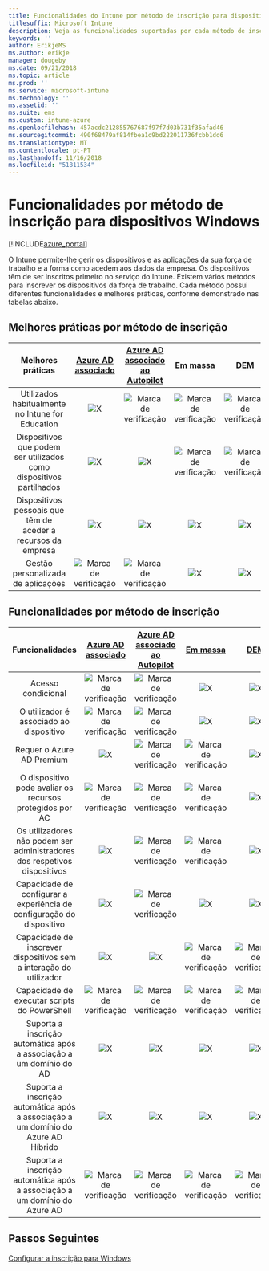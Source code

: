 ```yaml
---
title: Funcionalidades do Intune por método de inscrição para dispositivos Windows
titlesuffix: Microsoft Intune
description: Veja as funcionalidades suportadas por cada método de inscrição para dispositivos Windows.
keywords: ''
author: ErikjeMS
ms.author: erikje
manager: dougeby
ms.date: 09/21/2018
ms.topic: article
ms.prod: ''
ms.service: microsoft-intune
ms.technology: ''
ms.assetid: ''
ms.suite: ems
ms.custom: intune-azure
ms.openlocfilehash: 457acdc212855767687f97f7d03b731f35afad46
ms.sourcegitcommit: 490f68479af814fbea1d9bd222011736fcbb1dd6
ms.translationtype: MT
ms.contentlocale: pt-PT
ms.lasthandoff: 11/16/2018
ms.locfileid: "51811534"
---
```

# <a name="capabilities-by-enrollment-method-for-windows-devices"></a>Funcionalidades por método de inscrição para dispositivos Windows
[!INCLUDE[azure_portal](./includes/azure_portal.md)]

O Intune permite-lhe gerir os dispositivos e as aplicações da sua força de trabalho e a forma como acedem aos dados da empresa. Os dispositivos têm de ser inscritos primeiro no serviço do Intune. Existem vários métodos para inscrever os dispositivos da força de trabalho. Cada método possui diferentes funcionalidades e melhores práticas, conforme demonstrado nas tabelas abaixo.

## <a name="best-practices-by-enrollment-method"></a>Melhores práticas por método de inscrição
| **Melhores práticas** | **[Azure AD associado](windows-enroll.md#enable-windows-10-automatic-enrollment)**|**[Azure AD associado ao Autopilot](enrollment-autopilot.md)** |**[Em massa](windows-bulk-enroll.md)**|**[DEM](device-enrollment-manager-enroll.md)** | **[BYOD](device-enrollment.md#bring-your-own-device)** | **[GPO](https://docs.microsoft.com/windows/client-management/mdm/enroll-a-windows-10-device-automatically-using-group-policy)** |
|:---:|:---:|:---:|:---:|:---:|:---:|:---:|
|Utilizados habitualmente no Intune for Education|![X](media/xmark.png)|![Marca de verificação](media/checkmark.png)|![Marca de verificação](media/checkmark.png)|![Marca de verificação](media/checkmark.png)|![X](media/xmark.png)|![X](media/xmark.png)|
|Dispositivos que podem ser utilizados como dispositivos partilhados|![X](media/xmark.png)|![X](media/xmark.png)|![Marca de verificação](media/checkmark.png)|![Marca de verificação](media/checkmark.png)|![X](media/xmark.png)|![X](media/xmark.png)|
|Dispositivos pessoais que têm de aceder a recursos da empresa|![X](media/xmark.png)|![X](media/xmark.png)|![X](media/xmark.png)|![X](media/xmark.png)|![Marca de verificação](media/checkmark.png)|![X](media/xmark.png)|
|Gestão personalizada de aplicações|![Marca de verificação](media/checkmark.png)|![Marca de verificação](media/checkmark.png)|![X](media/xmark.png)|![X](media/xmark.png)|![Marca de verificação](media/checkmark.png)|![Marca de verificação](media/checkmark.png)|

## <a name="capabilities-by-enrollment-method"></a>Funcionalidades por método de inscrição

| **Funcionalidades** | **[Azure AD associado](windows-enroll.md#enable-windows-10-automatic-enrollment)**|**[Azure AD associado ao Autopilot](enrollment-autopilot.md)** |**[Em massa](windows-bulk-enroll.md)**|**[DEM](device-enrollment-manager-enroll.md)** | **[BYOD](device-enrollment.md#bring-your-own-device)** | **[GPO](https://docs.microsoft.com/windows/client-management/mdm/enroll-a-windows-10-device-automatically-using-group-policy)** |
|:---:|:---:|:---:|:---:|:---:|:---:|:---:|
|Acesso condicional                                      |![Marca de verificação](media/checkmark.png)|![Marca de verificação](media/checkmark.png)|![X](media/xmark.png)|![X](media/xmark.png)|![Marca de verificação](media/checkmark.png)|![Marca de verificação](media/checkmark.png)|
|O utilizador é associado ao dispositivo                    |![Marca de verificação](media/checkmark.png)|![Marca de verificação](media/checkmark.png)|![X](media/xmark.png)|![X](media/xmark.png)|![Marca de verificação](media/checkmark.png)|![Marca de verificação](media/checkmark.png)|
|Requer o Azure AD Premium                               |![X](media/xmark.png)|![Marca de verificação](media/checkmark.png)|![Marca de verificação](media/checkmark.png)|![X](media/xmark.png)|![X](media/xmark.png)|![Marca de verificação](media/checkmark.png)|
|O dispositivo pode avaliar os recursos protegidos por AC             |![Marca de verificação](media/checkmark.png)|![Marca de verificação](media/checkmark.png)|![Marca de verificação](media/checkmark.png)|![X](media/xmark.png)|![Marca de verificação](media/checkmark.png)|![Marca de verificação](media/checkmark.png)|
|Os utilizadores não podem ser administradores dos respetivos dispositivos               |![X](media/xmark.png)|![Marca de verificação](media/checkmark.png)|![Marca de verificação](media/checkmark.png)|![X](media/xmark.png)|![X](media/xmark.png)|![X](media/xmark.png)|
|Capacidade de configurar a experiência de configuração do dispositivo        |![X](media/xmark.png)|![Marca de verificação](media/checkmark.png)|![X](media/xmark.png)|![X](media/xmark.png)|![X](media/xmark.png)|![X](media/xmark.png)|
|Capacidade de inscrever dispositivos sem a interação do utilizador      |![X](media/xmark.png)|![X](media/xmark.png)|![Marca de verificação](media/checkmark.png)|![Marca de verificação](media/checkmark.png)|![X](media/xmark.png)|![Marca de verificação](media/checkmark.png)|
|Capacidade de executar scripts do PowerShell                       |![Marca de verificação](media/checkmark.png)|![Marca de verificação](media/checkmark.png)|![Marca de verificação](media/checkmark.png)|![Marca de verificação](media/checkmark.png)|![X](media/xmark.png)|![X](media/xmark.png)| 
|Suporta a inscrição automática após a associação a um domínio do AD      |![X](media/xmark.png)|![X](media/xmark.png)|![X](media/xmark.png)|![X](media/xmark.png)|![X](media/xmark.png)|![Marca de verificação](media/checkmark.png)|
|Suporta a inscrição automática após a associação a um domínio do Azure AD Híbrido|![X](media/xmark.png)|![X](media/xmark.png)|![X](media/xmark.png)|![X](media/xmark.png)|![X](media/xmark.png)|![Marca de verificação](media/checkmark.png)|
|Suporta a inscrição automática após a associação a um domínio do Azure AD       |![Marca de verificação](media/checkmark.png)|![Marca de verificação](media/checkmark.png)|![Marca de verificação](media/checkmark.png)|![Marca de verificação](media/checkmark.png)|![Marca de verificação](media/checkmark.png)|![X](media/xmark.png)|

## <a name="next-steps"></a>Passos Seguintes

[Configurar a inscrição para Windows ](windows-enroll.md)

